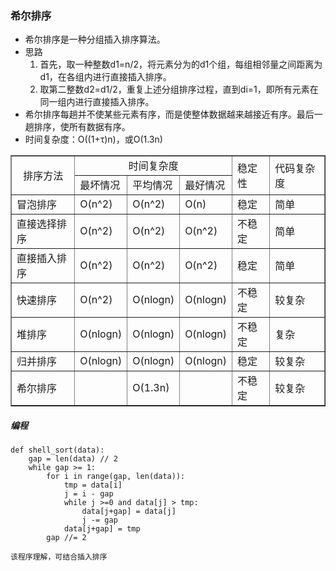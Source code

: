 ### 希尔排序 ###
- 希尔排序是一种分组插入排序算法。
- 思路
	1. 首先，取一种整数d1=n/2，将元素分为的d1个组，每组相邻量之间距离为d1，在各组内进行直接插入排序。
	2. 取第二整数d2=d1/2，重复上述分组排序过程，直到di=1，即所有元素在同一组内进行直接插入排序。
- 希尔排序每趟并不使某些元素有序，而是使整体数据越来越接近有序。最后一趟排序，使所有数据有序。
- 时间复杂度：O((1+τ)n)，或O(1.3n)


<html lang="en">
<head>
	<meta charset="UTF-8">
	<title></title>
</head>
<body border="0">
	<table border="1">
		<tr>
			<td rowspan="2" align="center">排序方法</td>
			<td colspan="3" align="center">时间复杂度</td>
			<td rowspan="2">稳定性</td>
			<td rowspan="2">代码复杂度</td>
		</tr>
		<tr>
			<td>最坏情况</td>
			<td>平均情况</td>
			<td>最好情况</td>
		</tr>
		<tr>
			<td>冒泡排序</td>
			<td>O(n^2)</td>
			<td>O(n^2)</td>
			<td>O(n)</td>
			<td>稳定</td>
			<td>简单</td>
		</tr>
		<tr>
			<td>直接选择排序</td>
			<td>O(n^2)</td>
			<td>O(n^2)</td>
			<td>O(n^2)</td>
			<td>不稳定</td>
			<td>简单</td>
		</tr>
		<tr>
			<td>直接插入排序</td>
			<td>O(n^2)</td>
			<td>O(n^2)</td>
			<td>O(n^2)</td>
			<td>稳定</td>
			<td>简单</td>
		</tr>
		<tr>
			<td>快速排序</td>
			<td>O(n^2)</td>
			<td>O(nlogn)</td>
			<td>O(nlogn)</td>
			<td>不稳定</td>
			<td>较复杂</td>
		</tr>
		<tr>
			<td>堆排序</td>
			<td>O(nlogn)</td>
			<td>O(nlogn)</td>
			<td>O(nlogn)</td>
			<td>不稳定</td>
			<td>复杂</td>
		</tr>
		<tr>
			<td>归并排序</td>
			<td>O(nlogn)</td>
			<td>O(nlogn)</td>
			<td>O(nlogn)</td>
			<td>稳定</td>
			<td>较复杂</td>
		</tr>
		<tr>
			<td>希尔排序</td>
			<td></td>
			<td>O(1.3n)</td>
			<td></td>
			<td>不稳定</td>
			<td>较复杂</td>
		</tr>
	</table>
</body>
</html>

##### 编程 #####
	def shell_sort(data):
		gap = len(data) // 2
		while gap >= 1:
			for i in range(gap, len(data)):
				tmp = data[i]
				j = i - gap
				while j >=0 and data[j] > tmp:
					data[j+gap] = data[j]
					j -= gap
				data[j+gap] = tmp
			gap //= 2

	该程序理解，可结合插入排序